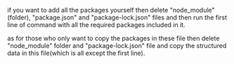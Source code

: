 if you want to add all the packages yourself then delete "node_module"(folder), "package.json" and "package-lock.json" files and then run the first line of command with all the required packages included in it.



as for those who only want to copy the packages in these file then delete "node_module" folder and "package-lock.json" file and copy the structured data in this file(which is all except the first line).

